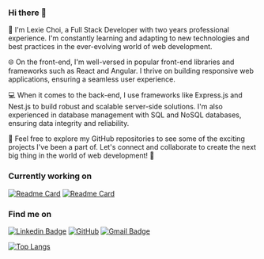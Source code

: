 ### Hi there 👋

🌟 I'm Lexie Choi, a Full Stack Developer with two years professional experience. I'm constantly learning and adapting to new technologies and best practices in the ever-evolving world of web development.

🌐 On the front-end, I'm well-versed in popular front-end libraries and frameworks such as React and Angular. I thrive on building responsive web applications, ensuring a seamless user experience.

💻 When it comes to the back-end, I use frameworks like Express.js and Nest.js to build robust and scalable server-side solutions. I'm also experienced in database management with SQL and NoSQL databases, ensuring data integrity and reliability.

🔗 Feel free to explore my GitHub repositories to see some of the exciting projects I've been a part of. Let's connect and collaborate to create the next big thing in the world of web development! 🚀


### Currently working on

[![Readme Card](https://github-readme-stats.vercel.app/api/pin/?username=lexiechoi852&repo=easy-trip-next)](https://github.com/lexiechoi852/easy-trip-next)
[![Readme Card](https://github-readme-stats.vercel.app/api/pin/?username=lexiechoi852&repo=easy-trip-nest)](https://github.com/lexiechoi852/easy-trip-nest)

### Find me on

[![Linkedin Badge](https://img.shields.io/badge/-LinkedIn-blue?style=flat-square&logo=Linkedin&logoColor=white&link=https://www.linkedin.com/in/lexie-choi/)](https://www.linkedin.com/in/lexie-choi/)
[![GitHub](https://img.shields.io/badge/-GitHub-181717?style=flat-square&logo=github&logoColor=white&link=https://github.com/lexiechoi852)](https://github.com/lexiechoi852)
[![Gmail Badge](https://img.shields.io/badge/-lexiechoi852@gmail.com-c14438?style=flat-square&logo=Gmail&logoColor=white&link=mailto:lexiechoi852@gmail.com)](mailto:lexiechoi852@gmail.com)

[![Top Langs](https://github-readme-stats.vercel.app/api/top-langs/?username=lexiechoi852)](https://github.com/anuraghazra/github-readme-stats)
